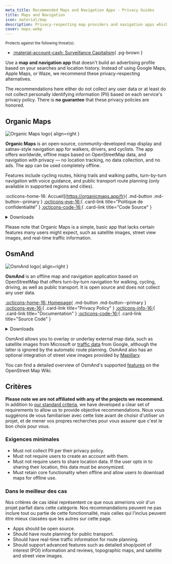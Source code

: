 ```yaml
---
meta_title: Recommended Maps and Navigation Apps - Privacy Guides
title: Maps and Navigation
icon: material/map
description: Privacy-respecting map providers and navigation apps which don't build an advertising profile based on your searches and locations.
cover: maps.webp
---
```


<small>Protects against the following threat(s):</small>

- [:material-account-cash: Surveillance Capitalism](basics/common-threats.md#surveillance-as-a-business-model){ .pg-brown }

Use a **map and navigation app** that doesn't build an advertising profile based on your searches and location history. Instead of using Google Maps, Apple Maps, or Waze, we recommend these privacy-respecting alternatives.

The recommendations here either do not collect any user data or at least do not collect personally identifying information (PII) based on each service's privacy policy. There is **no guarantee** that these privacy policies are honored.

## Organic Maps

<div class="admonition recommendation" markdown>

![Organic Maps logo](assets/img/maps/organic-maps.svg){ align=right }

**Organic Maps** is an open-source, community-developed map display and satnav-style navigation app for walkers, drivers, and cyclists. The app offers worldwide, offline maps based on OpenStreetMap data, and navigation with privacy — no location tracking, no data collection, and no ads. The app can be used completely offline.

Features include cycling routes, hiking trails and walking paths, turn-by-turn navigation with voice guidance, and public transport route planning (only available in supported regions and cities).

:octicons-home-16: Accueil](https://organicmaps.app/fr){ .md-button .md-button--primary }
[:octicons-eye-16:](https://organicmaps.app/fr/privacy){ .card-link title="Politique de confidentialité" }
[:octicons-code-16:](https://git.omaps.dev/organicmaps/organicmaps){ .card-link title="Code Source" }

<details class="downloads" markdown><summary>Downloads</summary>

- [:simple-googleplay: Google Play](https://play.google.com/store/apps/details?id=app.organicmaps)
- [:simple-appstore: App Store](https://apps.apple.com/app/organic-maps/id1567437057)
- [:simple-forgejo: Forgejo](https://git.omaps.dev/organicmaps/organicmaps/releases)
- [:simple-linux: Linux](https://flathub.org/apps/app.organicmaps.desktop)

</details>

</div>

Please note that Organic Maps is a simple, basic app that lacks certain features many users might expect, such as satellite images, street view images, and real-time traffic information.

## OsmAnd

<div class="admonition recommendation" markdown>

![OsmAnd logo](assets/img/maps/osmand.svg){ align=right }

**OsmAnd** is an offline map and navigation application based on OpenStreetMap that offers turn-by-turn navigation for walking, cycling, driving, as well as public transport. It is open source and does not collect any user data.

[:octicons-home-16: Homepage](https://osmand.net){ .md-button .md-button--primary }
[:octicons-eye-16:](https://osmand.net/docs/legal/privacy-policy){ .card-link title="Privacy Policy" }
[:octicons-info-16:](https://osmand.net/docs/intro){ .card-link title="Documentation" }
[:octicons-code-16:](https://github.com/osmandapp){ .card-link title="Source Code" }

<details class="downloads" markdown><summary>Downloads</summary>

- [:simple-googleplay: Google Play](https://play.google.com/store/apps/details?id=net.osmand)
- [:simple-android: Android](https://osmand.net/docs/versions/free-versions)
- [:simple-appstore: App Store](https://apps.apple.com/us/app/id934850257)

</details>

</div>

OsmAnd allows you to overlay or underlay external map data, such as satellite images from Microsoft or [traffic data](https://themm.net/public/osmand_traffic) from Google, although the latter is ignored by the automatic route planning. OsmAnd also has an optional integration of street view images provided by [Mapillary](https://mapillary.com).

You can find a detailed overview of OsmAnd's supported [features](https://wiki.openstreetmap.org/wiki/OsmAnd#Features) on the OpenStreet Map Wiki.

## Critères

**Please note we are not affiliated with any of the projects we recommend.** In addition to [our standard criteria](about/criteria.md), we have developed a clear set of requirements to allow us to provide objective recommendations. Nous vous suggérons de vous familiariser avec cette liste avant de choisir d'utiliser un projet, et de mener vos propres recherches pour vous assurer que c'est le bon choix pour vous.

### Exigences minimales

- Must not collect PII per their privacy policy.
- Must not require users to create an account with them.
- Must not require users to share location data. If the user opts in to sharing their location, this data must be anonymized.
- Must retain core functionality when offline and allow users to download maps for offline use.

### Dans le meilleur des cas

Nos critères de cas idéal représentent ce que nous aimerions voir d'un projet parfait dans cette catégorie. Nos recommandations peuvent ne pas inclure tout ou partie de cette fonctionnalité, mais celles qui l'inclus peuvent être mieux classées que les autres sur cette page.

- Apps should be open source.
- Should have route planning for public transport.
- Should have real-time traffic information for route planning.
- Should support advanced features such as detailed shop/point of interest (POI) information and reviews, topographic maps, and satellite and street view images.
